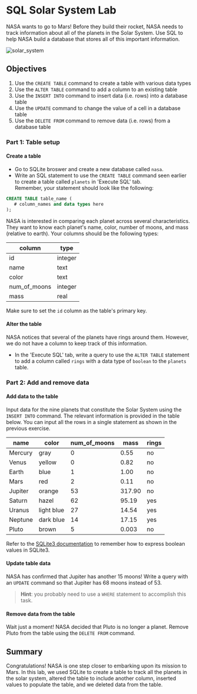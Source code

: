 
# SQL Solar System Lab

NASA wants to go to Mars!  Before they build their rocket, NASA needs to track information about all of the planets in the Solar System.  Use SQL to help NASA build a database that stores all of this important information.

![solar_system](https://bilingualcarloscano.files.wordpress.com/2010/05/venus.jpg)

## Objectives

1. Use the `CREATE TABLE` command to create a table with various data types
2. Use the `ALTER TABLE` command to add a column to an existing table
3. Use the `INSERT INTO` command to insert data (i.e. rows) into a database table
4. Use the `UPDATE` command to change the value of a cell in a database table
5. Use the `DELETE FROM` command to remove data (i.e. rows) from a database table

### Part 1: Table setup

#### Create a table

* Go to SQLite broswer and create a new database called `nasa`. 
* Write an SQL statement to use the `CREATE TABLE` command seen earlier to create a table called `planets`  in 'Execute SQL' tab.  
Remember, your statement should look like the following:

```sql
CREATE TABLE table_name (
   # column_names and data types here
);
```

NASA is interested in comparing each planet across several characteristics.  They want to know each planet's name,  color, number of moons, and mass (relative to earth).  Your columns should be the following types:

|column | type  |
|-------|-------|
|id     |integer|
|name   |text   |
|color  |text   |
|num_of_moons  |integer|
|mass   | real  |

Make sure to set the `id` column as the table's primary key.

#### Alter the table

NASA notices that several of the planets have rings around them.  However, we do not have a column to keep track of this information.  

* In the 'Execute SQL' tab, write a query to use the `ALTER TABLE` statement to add a column called `rings` with a data type of `boolean` to the `planets` table.

### Part 2: Add and remove data

#### Add data to the table

Input data for the nine planets that constitute the Solar System using the `INSERT INTO` command.  The relevant information is provided in the table below. You can input all the rows in a single statement as shown in the previous exercise. 

|name   |color |num_of_moons|mass|rings|
|-------|-------|-------|-------|-------|
|Mercury|gray   |0      |0.55   |no     |
|Venus  |yellow |0      |0.82   |no     |
|Earth  |blue   |1      |1.00   |no     |
|Mars   |red    |2      |0.11   |no     |
|Jupiter|orange |53     |317.90 |no     |
|Saturn |hazel  |62     |95.19  |yes    |
|Uranus |light blue|27  |14.54  |yes    |
|Neptune|dark blue|14   |17.15  |yes    |
|Pluto  |brown  |5      |0.003  |no     |


Refer to the [SQLite3 documentation](https://www.sqlite.org/datatype3.html) to remember how to express boolean values in SQLite3.

#### Update table data

NASA has confirmed that Jupiter has another 15 moons! Write a query with an `UPDATE` command so that Jupiter has 68 moons instead of 53.

> **Hint**: you probably need to use a `WHERE` statement to accomplish this task.

#### Remove data from the table

Wait just a moment!  NASA decided that Pluto is no longer a planet.  Remove Pluto from the table using the `DELETE FROM` command.

## Summary

Congratulations!  NASA is one step closer to embarking upon its mission to Mars.  In this lab, we used SQLite  to create a table to track all the planets in the solar system, altered the table to include another column, inserted values to populate the table, and we deleted data from the table.

